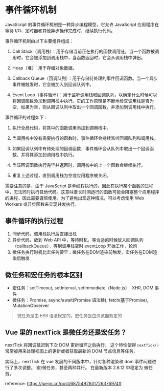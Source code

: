# 事件循环机制  <!-- {docsify-ignore} -->

JavaScript 的事件循环机制是一种异步编程模型，它允许 JavaScript 应用程序在等待 I/O、定时器和其他异步操作完成时，继续执行代码。

事件循环机制由以下主要组件组成：

1. Call Stack（调用栈）：用于存储当前正在执行的函数调用链。当一个函数被调用时，它会被添加到调用栈中，当函数返回时，它会从调用栈中弹出。

2. Heap（堆）：用于存储对象数据。

3. Callback Queue（回调队列）：用于存储待处理的事件回调函数。当一个异步事件被触发时，它会被加入到回调队列中。

4. Event Loop（事件循环）：用于监听调用栈和回调队列，以确定什么时候可以将回调函数添加到调用栈中执行。它的工作原理是不断地检查调用栈是否为空，如果为空，则从回调队列中取出一个回调函数，并添加到调用栈中执行。

事件循环的过程如下：

1. 执行全局代码，将其中的函数调用添加到调用栈中。

2. 当调用栈中没有需要执行的函数时，事件循环会持续监听回调队列和调用栈。

3. 如果回调队列中有待处理的回调函数，事件循环会从队列中取出一个回调函数，并将其添加到调用栈中执行。

4. 当该回调函数执行完毕并返回时，调用栈中的上一个函数会继续执行。

5. 重复上述过程，直到调用栈为空或应用程序被关闭。

需要注意的是，由于 JavaScript 是单线程执行的，因此在执行某个函数的过程中，无法同时执行其他代码。这意味着长时间运行的函数可能会阻塞整个应用程序的进程，因此需要谨慎使用。为了避免出现这种情况，可以考虑使用 Web Workers 或异步函数来实现并发执行。

## 事件循环的执行过程

1. 同步代码，调用栈执行后直接出栈
2. 异步代码，放到 Web API 中，等待时机，等合适的时候放入回调队列（callbackQueue），等到调用栈空时 eventLoop 开始工作，轮询
3. 微任务执行时机比宏任务要早：微任务在DOM渲染前触发，宏任务在DOM渲染后触发

## 微任务和宏任务的根本区别

- 宏任务：setTimeout, setInterval, setImmediate（Node.js）, XHR, DOM 事件
- 微任务：Promise, async/await(Promise 语法糖), fetch(基于Promise), MutationObserver

> 微任务是由 ES6 语法规定的，宏任务是由浏览器规定的

## Vue 里的 nextTick 是微任务还是宏任务？

nextTick 将回调延迟到下次 DOM 更新循环之后执行。
这个特性使得 `nextTick()` 常常被用来处理视图上的更新或者获取最新的 DOM 节点信息等任务。

实际上，nextTick 在 vue 发展的不同版本中，针对各种渲染和 dom 事件问题进行了多次调整。
宏/微任务，甚至两种并行。
在最新版本 2.6.12 中稳定为 微任务。

reference: https://juejin.cn/post/6875492931726376974#
